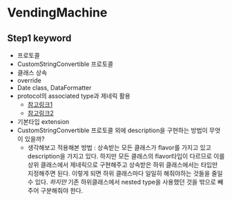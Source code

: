 # VendingMachine 

## Step1 keyword
- 프로토콜
- CustomStringConvertible 프로토콜
- 클래스 상속
- override
- Date class, DataFormatter
- protocol의 associated type과 제네릭 활용
	- [참고링크1](http://minsone.github.io/programming/swift4-grouping-with-protocol-extension)
	- [참고링크2](https://outofbedlam.github.io/swift/2016/04/01/TypeVariable/)
- 기본타입 extension
- CustomStringConvertible 프로토콜 외에 description을 구현하는 방법이 무엇이 있을까?
	- 생각해보고 적용해본 방법 : 상속받는 모든 클래스가 flavor를 가지고 있고 description을 가지고 있다. 하지만 모든 클래스의 flavor타입이 다르므로 이를 상위 클래스에서 제네릭으로 구현해주고 상속받은 하위 클래스에서는 타입만 지정해주면 된다. 이렇게 되면 하위 클래스마다 일일히 해줘야하는 것들을 줄일 수 있다. *하지만* 기존 하위클래스에서 nested type을 사용했던 것을 밖으로 빼주어 구분해줘야 한다.